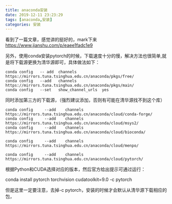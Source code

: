 ```yaml
---
title: anaconda安装
date: 2019-12-11 23:23:29
tags: [anaconda,安装]
categories: 安装
---
```


<meta name="referrer" content="no-referrer" />

看到了一篇文章，感觉讲的挺好的，mark下来
https://www.jianshu.com/p/eaee1fadc1e9


另外，使用conda安装pytorch的时候，下载速度十分的慢，解决方法也很简单,就是将下载源更换为清华源即可，具体做法如下：

```
conda config   -- add  channels https://mirrors.tuna.tsinghua.edu.cn/anaconda/pkgs/free/
conda config   --add   channels  https://mirrors.tuna.tsinghua.edu.cn/anaconda/pkgs/main/
conda config   --set   show_channel_urls  yes
```
同时添加第三方的下载源，（强烈建议添加，否则有可能在清华源找不到这个库）
```
conda config     --add    channels   https://mirrors.tuna.tsinghua.edu.cn/anaconda/cloud/conda-forge/
conda config     --add    channels   https://mirrors.tuna.tsinghua.edu.cn/anaconda/cloud/msys2/
conda config     --add    channels   https://mirrors.tuna.tsinghua.edu.cn/anaconda/cloud/bioconda/

conda config     --add    channels   https://mirrors.tuna.tsinghua.edu.cn/anaconda/cloud/menpo/

conda config     --add    channels   https://mirrors.tuna.tsinghua.edu.cn/anaconda/cloud/pytorch/
```

根据Python和CUDA选择对应的版本，然后官方给出提示可通过运行：

conda install pytorch torchvision cudatoolkit=9.0 -c pytorch

但是这里一定要注意，去掉-c pytorch，安装的时候才会默认从清华源下载相应的包，